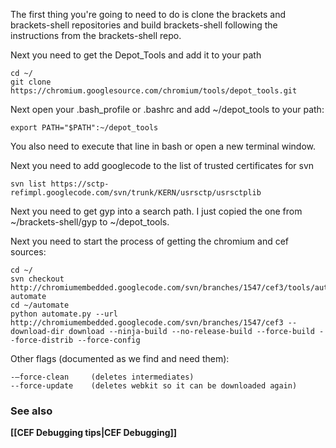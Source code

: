 The first thing you're going to need to do is clone the brackets and brackets-shell repositories and build brackets-shell following the instructions from the brackets-shell repo.

Next you need to get the Depot_Tools and add it to your path

    cd ~/
    git clone https://chromium.googlesource.com/chromium/tools/depot_tools.git

Next open your .bash_profile or .bashrc and add ~/depot_tools to your path:

    export PATH="$PATH":~/depot_tools

You also need to execute that line in bash or open a new terminal window.

Next you need to add googlecode to the list of trusted certificates for svn

    svn list https://sctp-refimpl.googlecode.com/svn/trunk/KERN/usrsctp/usrsctplib

Next you need to get gyp into a search path.  I just copied the one from ~/brackets-shell/gyp to ~/depot_tools. 

Next you need to start the process of getting the chromium and cef sources:

    cd ~/
    svn checkout http://chromiumembedded.googlecode.com/svn/branches/1547/cef3/tools/automate automate
    cd ~/automate
    python automate.py --url http://chromiumembedded.googlecode.com/svn/branches/1547/cef3 --download-dir download --ninja-build --no-release-build --force-build --force-distrib --force-config
 

Other flags (documented as we find and need them):
    
    -–force-clean     (deletes intermediates)
    --force-update    (deletes webkit so it can be downloaded again)


### See also

**[[CEF Debugging tips|CEF Debugging]]**